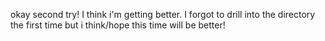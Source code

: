 okay second try! I think i'm getting better. I forgot to drill into the directory the first time but i think/hope this time will be better!


